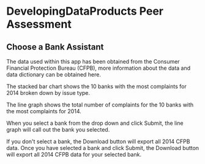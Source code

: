 # DevelopingDataProducts Peer Assessment
## Choose a Bank Assistant
The data used within this app has been obtained from the Consumer Financial Protection Bureau (CFPB), more information about the data and data dictionary can be obtained here.

The stacked bar chart shows the 10 banks with the most complaints for 2014 broken down by issue type.

The line graph shows the total number of complaints for the 10 banks with the most complaints for 2014.

When you select a bank from the drop down and click Submit, the line graph will call out the bank you selected.

If you don't select a bank, the Download button will export all 2014 CFPB data. Once you have selected a bank and click Submit, the Download button will export all 2014 CFPB data for your selected bank.
